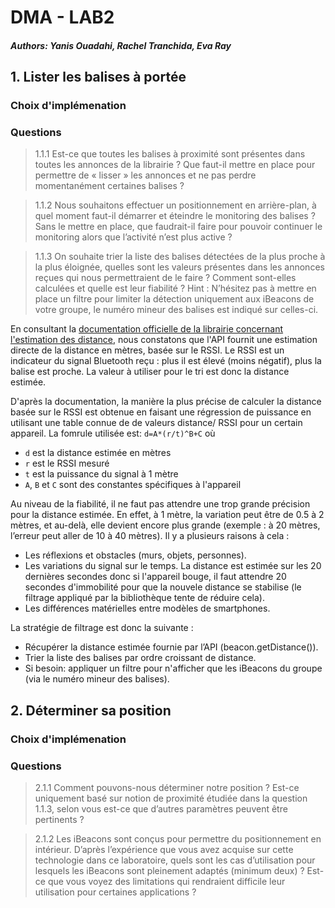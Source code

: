 # DMA - LAB2

##### Authors: Yanis Ouadahi, Rachel Tranchida, Eva Ray

## 1. Lister les balises à portée

### Choix d'implémenation

### Questions

> 1.1.1 Est-ce que toutes les balises à proximité sont présentes dans toutes les annonces de la
librairie ? Que faut-il mettre en place pour permettre de « lisser » les annonces et ne pas
perdre momentanément certaines balises ?

> 1.1.2 Nous souhaitons effectuer un positionnement en arrière-plan, à quel moment faut-il démarrer
et éteindre le monitoring des balises ? Sans le mettre en place, que faudrait-il faire pour
pouvoir continuer le monitoring alors que l’activité n’est plus active ?



> 1.1.3 On souhaite trier la liste des balises détectées de la plus proche à la plus éloignée, quelles sont
les valeurs présentes dans les annonces reçues qui nous permettraient de le faire ? Comment
sont-elles calculées et quelle est leur fiabilité ?
> Hint : N’hésitez pas à mettre en place un filtre pour limiter la détection uniquement aux iBeacons de
votre groupe, le numéro mineur des balises est indiqué sur celles-ci.

En consultant la [documentation officielle de la librairie concernant l'estimation des distance](https://altbeacon.github.io/android-beacon-library/distance-calculations.html),
nous constatons que l'API fournit une estimation directe de la distance en mètres, basée sur le
RSSI. Le RSSI est un indicateur du signal Bluetooth reçu : plus il est élevé (moins négatif), 
plus la balise est proche. La valeur à utiliser pour le tri est donc la distance estimée.

D'après la documentation, la manière la plus précise de calculer la distance basée sur le RSSI est
obtenue en faisant une régression de puissance en utilisant une table connue de de valeurs distance/
RSSI pour un certain appareil. La fomrule utilisée est: `d=A*(r/t)^B+C` où
- `d` est la distance estimée en mètres
- `r` est le RSSI mesuré
- `t` est la puissance du signal à 1 mètre
- `A`, `B` et `C` sont des constantes spécifiques à l'appareil

Au niveau de la fiabilité, il ne faut pas attendre une trop grande précision pour la distance estimée.
En effet, à 1 mètre, la variation peut être de 0.5 à 2 mètres, et au-delà, elle devient encore plus 
grande (exemple : à 20 mètres, l’erreur peut aller de 10 à 40 mètres). Il y a plusieurs raisons à cela :
- Les réflexions et obstacles (murs, objets, personnes).
- Les variations du signal sur le temps. La distance est estimée sur les 20 dernières secondes donc
si l'appareil bouge, il faut attendre 20 secondes d'immobilité pour que la nouvele distance se
stabilise (le filtrage appliqué par la bibliothèque tente de réduire cela).
- Les différences matérielles entre modèles de smartphones.

La stratégie de filtrage est donc la suivante :
- Récupérer la distance estimée fournie par l’API (beacon.getDistance()).
- Trier la liste des balises par ordre croissant de distance.
- Si besoin: appliquer un filtre pour n'afficher que les iBeacons du groupe (via le numéro mineur des balises).

## 2. Déterminer sa position

### Choix d'implémenation

### Questions

> 2.1.1 Comment pouvons-nous déterminer notre position ? Est-ce uniquement basé sur notion de
proximité étudiée dans la question 1.1.3, selon vous est-ce que d’autres paramètres peuvent
être pertinents ?

> 2.1.2 Les iBeacons sont conçus pour permettre du positionnement en intérieur. D’après l’expérience
que vous avez acquise sur cette technologie dans ce laboratoire, quels sont les cas d’utilisation
pour lesquels les iBeacons sont pleinement adaptés (minimum deux) ? Est-ce que vous voyez
des limitations qui rendraient difficile leur utilisation pour certaines applications ?

